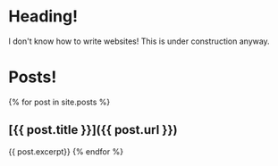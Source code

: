# Heading!

I don't know how to write websites! This is under construction anyway.

# Posts!

{% for post in site.posts %}
## [{{ post.title }}]({{ post.url }})
{{ post.excerpt}}
{% endfor %}
